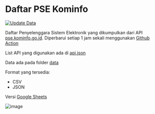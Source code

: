 # Daftar PSE Kominfo

[![Update Data](https://github.com/zakiego/pse-kominfo/actions/workflows/update.yml/badge.svg)](https://github.com/zakiego/pse-kominfo/actions/workflows/update.yml)

Daftar Penyelenggara Sistem Elektronik yang dikumpulkan dari API [pse.kominfo.go.id](https://pse.kominfo.go.id). Diperbarui setiap 1 jam sekali menggunakan [Github Action](/.github/workflows/update.yml)

List API yang digunakan ada di [api.json](/api.json)

Data ada pada folder [data](/data/)

Format yang tersedia:

- CSV
- JSON

Versi [Google Sheets](https://docs.google.com/spreadsheets/d/1BvCZOFRFe2CBpxG_UF3Q6_ylW_qNU3nk6tE349xJNLo)

![image](https://user-images.githubusercontent.com/78015359/179427918-d80305f7-ad94-474b-9aa5-509fed740283.png)
